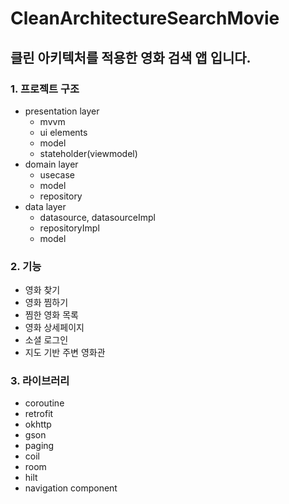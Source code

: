 # CleanArchitectureSearchMovie

## 클린 아키텍처를 적용한 영화 검색 앱 입니다.

### 1. 프로젝트 구조

- presentation layer
    - mvvm
    - ui elements
    - model
    - stateholder(viewmodel)
- domain layer
    - usecase
    - model
    - repository
- data layer
    - datasource, datasourceImpl
    - repositoryImpl
    - model

### 2. 기능
- 영화 찾기
- 영화 찜하기
- 찜한 영화 목록
- 영화 상세페이지
- 소셜 로그인
- 지도 기반 주변 영화관

### 3. 라이브러리
- coroutine
- retrofit
- okhttp
- gson
- paging
- coil
- room
- hilt
- navigation component

